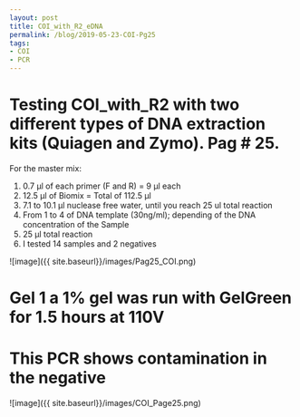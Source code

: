 ```yaml
---
layout: post
title: COI_with_R2_eDNA
permalink: /blog/2019-05-23-COI-Pg25
tags:
- COI
- PCR
---
```


# Testing COI_with_R2 with two different types of DNA extraction kits (Quiagen and Zymo). Pag # 25.

For the master mix:

1. 0.7 µl of each primer (F and R) = 9 µl each
2. 12.5 µl of Biomix = Total of 112.5 µl
3. 7.1 to 10.1 µl nuclease free water, until you reach 25 ul total reaction
4. From 1 to 4 of DNA template (30ng/ml); depending of the DNA concentration of the Sample
5. 25 µl total reaction
6. I tested 14 samples and 2 negatives

![image]({{ site.baseurl}}/images/Pag25_COI.png)

# Gel 1 a 1% gel was run with GelGreen for 1.5 hours at 110V

# This PCR shows contamination in the negative

![image]({{ site.baseurl}}/images/COI_Page25.png)


